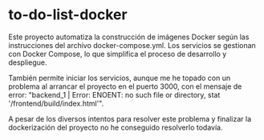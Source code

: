 # to-do-list-docker
Este proyecto automatiza la construcción de imágenes Docker según las instrucciones del archivo docker-compose.yml. Los servicios se gestionan con Docker Compose, lo que simplifica el proceso de desarrollo y despliegue.

También permite iniciar los servicios, aunque me he topado con un problema al arrancar el proyecto en el puerto 3000, con el mensaje de error: "backend_1 | Error: ENOENT: no such file or directory, stat '/frontend/build/index.html'".

A pesar de los diversos intentos para resolver este problema y finalizar la dockerización del proyecto no he conseguido resolverlo todavía.





